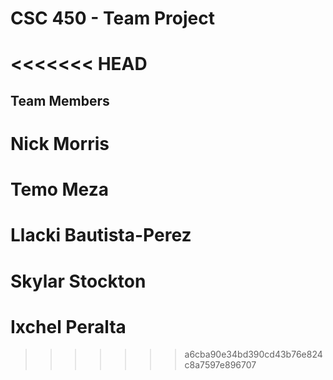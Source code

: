 # CSC 450 - Team Project
<<<<<<< HEAD
=======
## Team Members
# Nick Morris

# Temo Meza

# Llacki Bautista-Perez

# Skylar Stockton

# Ixchel Peralta

>>>>>>> a6cba90e34bd390cd43b76e824c8a7597e896707
